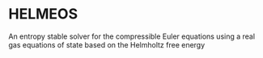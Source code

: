 # HELMEOS
An entropy stable solver for the compressible Euler equations using a real gas equations of state based on the Helmholtz free energy
